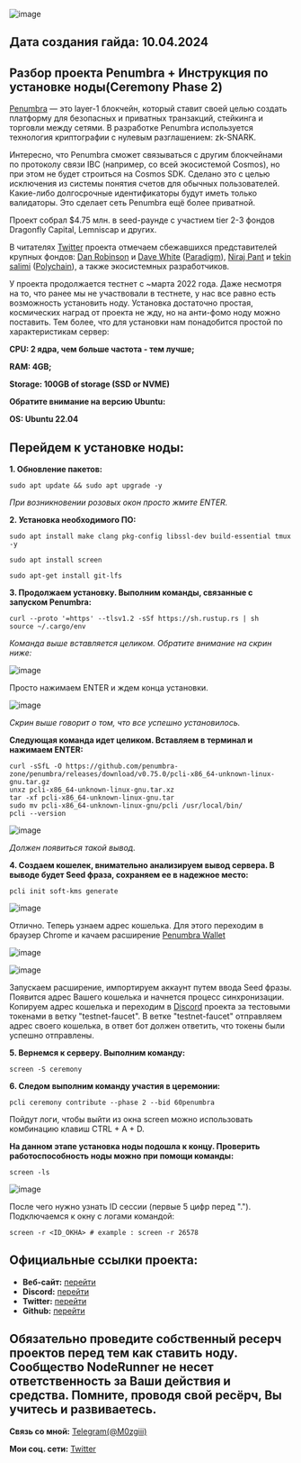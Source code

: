 ![image](https://github.com/Mozgiii9/PenumbraSetupTheNode/assets/74683169/6f15c932-475f-4087-a8d7-e2f423a5c549)


## Дата создания гайда: 10.04.2024


## Разбор проекта Penumbra + Инструкция по установке ноды(Ceremony Phase 2)


[Penumbra](https://penumbra.zone/) — это layer-1 блокчейн, который ставит своей целью создать платформу для безопасных и приватных транзакций, стейкинга и торговли между сетями. В разработке Penumbra используется технология криптографии с нулевым разглашением: zk-SNARK. 


Интересно, что Penumbra сможет связываться с другим блокчейнами по протоколу связи IBC (например, со всей экосистемой Cosmos), но при этом не будет строиться на Cosmos SDK. Сделано это с целью исключения из системы понятия счетов для обычных пользователей. Какие-либо долгосрочные идентификаторы будут иметь только валидаторы. Это сделает сеть Penumbra ещё более приватной. 

Проект собрал $4.75 млн. в seed-раунде с участием tier 2-3 фондов Dragonfly Capital, Lemniscap и других. 

В читателях [Twitter](https://twitter.com/penumbrazone) проекта отмечаем сбежавшихся представителей крупных фондов: [Dan Robinson](https://twitter.com/danrobinson) и [Dave White](https://twitter.com/_Dave__White_) ([Paradigm](https://twitter.com/paradigm)), [Niraj Pant](https://twitter.com/niraj) и [tekin salimi](https://twitter.com/tekinsalimi) ([Polychain](https://twitter.com/niraj)), а также экосистемных разработчиков. 

У проекта продолжается тестнет с ~марта 2022 года. Даже несмотря на то, что ранее мы не участвовали в тестнете, у нас все равно есть возможность установить ноду. Установка достаточно простая, космических наград от проекта не жду, но на анти-фомо ноду можно поставить. Тем более, что для установки нам понадобится простой по характеристикам сервер:

**CPU: 2 ядра, чем больше частота - тем лучше;**

**RAM: 4GB;**

**Storage: 100GB of storage (SSD or NVME)**

**Обратите внимание на версию Ubuntu:**

**OS: Ubuntu 22.04**

## Перейдем к установке ноды:

**1. Обновление пакетов:**

```
sudo apt update && sudo apt upgrade -y
```

*При возникновении розовых окон просто жмите ENTER.*

**2. Установка необходимого ПО:**

```
sudo apt install make clang pkg-config libssl-dev build-essential tmux -y
```

```
sudo apt install screen
```

```
sudo apt-get install git-lfs
```

**3. Продолжаем установку. Выполним команды, связанные с запуском Penumbra:**

```
curl --proto '=https' --tlsv1.2 -sSf https://sh.rustup.rs | sh
source ~/.cargo/env
```

*Команда выше вставляется целиком. Обратите внимание на скрин ниже:*

![image](https://github.com/Mozgiii9/PenumbraSetupTheNode/assets/74683169/3385acb4-97c2-4522-9d77-192603f52694)

Просто нажимаем ENTER и ждем конца установки.

![image](https://github.com/Mozgiii9/PenumbraSetupTheNode/assets/74683169/51c9996d-9666-4ad1-985d-d2500fd0bb54)

*Скрин выше говорит о том, что все успешно установилось.*

**Следующая команда идет целиком. Вставляем в терминал и нажимаем ENTER:**

```
curl -sSfL -O https://github.com/penumbra-zone/penumbra/releases/download/v0.75.0/pcli-x86_64-unknown-linux-gnu.tar.gz
unxz pcli-x86_64-unknown-linux-gnu.tar.xz
tar -xf pcli-x86_64-unknown-linux-gnu.tar
sudo mv pcli-x86_64-unknown-linux-gnu/pcli /usr/local/bin/
pcli --version
```

![image](https://github.com/Mozgiii9/PenumbraSetupTheNode/assets/74683169/6c7fcbbb-8295-45ac-ac8b-751c8913260a)

*Должен появиться такой вывод.*

**4. Создаем кошелек, внимательно анализируем вывод сервера. В выводе будет Seed фраза, сохраняем ее в надежное место:**

```
pcli init soft-kms generate
```

![image](https://github.com/Mozgiii9/PenumbraSetupTheNode/assets/74683169/d6c8f65f-3cae-43c8-8b2a-4678784e33b8)


Отлично. Теперь узнаем адрес кошелька. Для этого переходим в браузер Chrome и качаем расширение [Penumbra Wallet](https://chromewebstore.google.com/detail/penumbra-wallet/lkpmkhpnhknhmibgnmmhdhgdilepfghe)

![image](https://github.com/Mozgiii9/PenumbraSetupTheNode/assets/74683169/1afd8f1a-ddcc-41aa-8deb-b1caf289380b)

![image](https://github.com/Mozgiii9/PenumbraSetupTheNode/assets/74683169/488be2e6-2e47-4009-b256-63d5a02d6ea6)

Запускаем расширение, импортируем аккаунт путем ввода Seed фразы. Появится адрес Вашего кошелька и начнется процесс синхронизации. Копируем адрес кошелька и переходим в [Discord](https://discord.com/invite/GZqQXuZVqx) проекта за тестовыми токенами в ветку "testnet-faucet". В ветке "testnet-faucet" отправляем адрес своего кошелька, в ответ бот должен ответить, что токены были успешно отправлены. 

**5. Вернемся к серверу. Выполним команду:**

```
screen -S ceremony
```

**6. Следом выполним команду участия в церемонии:**

```
pcli ceremony contribute --phase 2 --bid 60penumbra
```

Пойдут логи, чтобы выйти из окна screen можно использовать комбинацию клавиш CTRL + A + D.

**На данном этапе установка ноды подошла к концу. Проверить работоспособность ноды можно при помощи команды:**

```
screen -ls
```

![image](https://github.com/Mozgiii9/PenumbraSetupTheNode/assets/74683169/3e7dd20e-5f6e-45e0-8e1b-0a72f5132b79)


После чего нужно узнать ID сессии (первые 5 цифр перед "."). Подключаемся к окну с логами командой:

```
screen -r <ID_ОКНА> # example : screen -r 26578
```

## Официальные ссылки проекта:

- **Веб-сайт:** [перейти](https://penumbra.zone/)
- **Discord:** [перейти](https://discord.gg/GZqQXuZVqx)
- **Twitter:** [перейти](https://twitter.com/penumbrazone)
- **Github:** [перейти](https://github.com/penumbra-zone)

## Обязательно проведите собственный ресерч проектов перед тем как ставить ноду. Сообщество NodeRunner не несет ответственность за Ваши действия и средства. Помните, проводя свой ресёрч, Вы учитесь и развиваетесь.

**Связь со мной:** [Telegram(@M0zgiii)](https://t.me/m0zgiii)

**Мои соц. сети:** [Twitter](https://twitter.com/m0zgiii)

